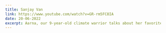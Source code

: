 ```yaml
---
title: Sanjay Van
link: https://www.youtube.com/watch?v=GR-rm5FC8IA
date: 20-06-2022
excerpt: Aarna, our 9-year-old climate warrior talks about her favorite spot in the city.
---
```

